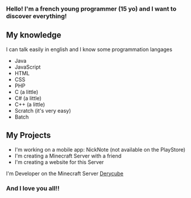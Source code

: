 ### Hello! I'm a french young programmer (15 yo) and I want to discover everything!
## My knowledge
I can talk easily in english and I know some programmation langages
- Java
- JavaScript
- HTML
- CSS
- PHP
- C (a little)
- C# (a little)
- C++ (a little)
- Scratch (it's very easy)
- Batch

## My Projects
- I'm working on a mobile app: NickNote (not available on the PlayStore)
- I'm creating a Minecraft Server with a friend
- I'm creating a website for this Server

I'm Developer on the Minecraft Server [Derycube](https://derycube.fr/)

### And I love you all!!
<!--
**omega7711/omega7711** is a ✨ _special_ ✨ repository because its `README.md` (this file) appears on your GitHub profile.

Here are some ideas to get you started:

- 🔭 I’m currently working on ...
- 🌱 I’m currently learning ...
- 👯 I’m looking to collaborate on ...
- 🤔 I’m looking for help with ...
- 💬 Ask me about ...
- 📫 How to reach me: ...
- 😄 Pronouns: ...
- ⚡ Fun fact: ...
-->


